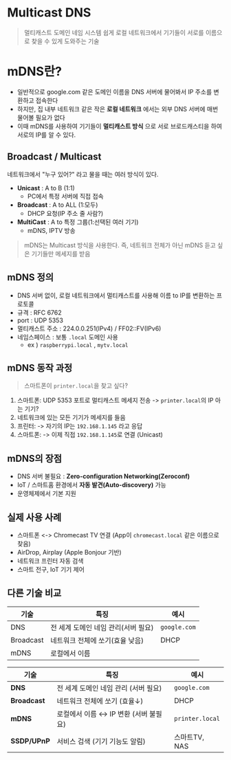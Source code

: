 # Multicast DNS
> 멀티캐스트 도메인 네임 시스템
> 쉽게 로컬 네트워크에서 기기들이 서로를 이름으로 찾을 수 있게 도와주는 기술

# mDNS란?
- 일반적으로 google.com 같은 도메인 이름을 DNS 서버에 물어봐서 IP 주소를 변환하고 접속한다
- 하지만, 집 내부 네트워크 같은 작은 **로컬 네트워크** 에서는 외부 DNS 서버에 매번 물어볼 필요가 없다
- 이때 mDNS를 사용하여 기기들이 **멀티캐스트 방식** 으로 서로 브로드캐스티을 하여 서로의 IP를 알 수 있다.

## Broadcast / Multicast
네트워크에서 "누구 있어?" 라고 물을 때는 여러 방식이 있다.
- **Unicast** : A to B (1:1)
	- PC에서 특정 서버에 직접 접속
- **Broadcast** : A to ALL (1:모두)
	- DHCP 요청(IP 주소 줄 사람?)
- **MultiCast** : A to 특정 그룹(1:선택된 여러 기기)
	- mDNS, IPTV 방송

> mDNS는 Multicast 방식을 사용한다.
> 즉, 네트워크 전체가 아닌 mDNS 듣고 싶은 기기들만 메세지를 받음

## mDNS 정의
- DNS 서버 없이, 로컬 네트워크에서 멀티캐스트를 사용해 이름 to IP를 변환하는 프로토콜
- 규격 : RFC 6762
- port : UDP 5353
- 멀티캐스트 주소 : 224.0.0.251(IPv4) / FF02::FV(IPv6)
- 네임스페이스 : 보통 `.local` 도메인 사용
	- ex ) `raspberrypi.local` , `mytv.local`



## mDNS 동작 과정
> 스마트폰이 `printer.local`을 찾고 싶다?

1. 스마트폰:
   UDP 5353 포트로 멀티캐스트 메세지 전송
   -> `printer.local`의 IP 아는 기기?
2. 네트워크에 있는 모든 기기가 메세지를 들음
3. 프린터:
   -> 자기의 IP는 `192.168.1.145` 라고 응답
4. 스마트폰:
   -> 이제 직접 `192.168.1.145`로 연결 (Unicast)

## mDNS의 장점
- DNS 서버 불필요 : **Zero-configuration Networking(Zeroconf)**
- IoT / 스마트홈 환경에서 **자동 발견(Auto-discovery)** 가능
- 운영체제에서 기본 지원

## 실제 사용 사례
- 스마트폰 <-> Chromecast TV 연결
  (App이 `chromecast.local` 같은 이름으로 찾음)
-  AirDrop, Airplay (Apple Bonjour 기반)
- 네트워크 프린터 자동 검색
- 스마트 전구, IoT 기기 제어

## 다른 기술 비교

| 기술        | 특징                    | **예시**       |
| --------- | --------------------- | ------------ |
| DNS       | 전 세계 도메인 네임 관리(서버 필요) | `google.com` |
| Broadcast | 네트워크 전체에 쏘기(효율 낮음)    | DHCP         |
| mDNS      | 로컬에서 이름               |              |
 


| 기술            | 특징                       | 예시              |
| ------------- | ------------------------ | --------------- |
| **DNS**       | 전 세계 도메인 네임 관리 (서버 필요)   | `google.com`    |
| **Broadcast** | 네트워크 전체에 쏘기 (효율↓)        | DHCP            |
| **mDNS**      | 로컬에서 이름 ↔ IP 변환 (서버 불필요) | `printer.local` |
| **SSDP/UPnP** | 서비스 검색 (기기 기능도 알림)       | 스마트TV, NAS      |
